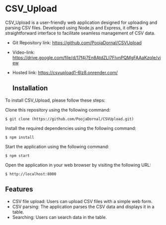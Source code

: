 # CSV_Upload
CSV_Upload is a user-friendly web application designed for uploading and parsing CSV files. Developed using Node.js and Express, it offers a straightforward interface to facilitate seamless management of CSV data.

- Git Repository link: https://github.com/PoojaDornal/CSVUpload
- Video-link: https://drive.google.com/file/d/17f4j7En8AtdZLI7FIvnPQMgFAAaKzqIe/view
- Hosted link: https://csvupload1-6lz8.onrender.com/

  ## Installation
To install CSV_Upload, please follow these steps:

Clone this repository using the following command:
```
$ git clone (https://github.com/PoojaDornal/CSVUpload.git)
```
Install the required dependencies using the following command:
```
$ npm install 
```
Start the application using the following command:
```
$ npm start 
```
Open the application in your web browser by visiting the following URL:
```
$ http://localhost:8000 
```

## Features
* CSV file upload: Users can upload CSV files with a simple web form.
* CSV parsing: The application parses the CSV data and displays it in a table.
* Searching: Users can search data in the table.

